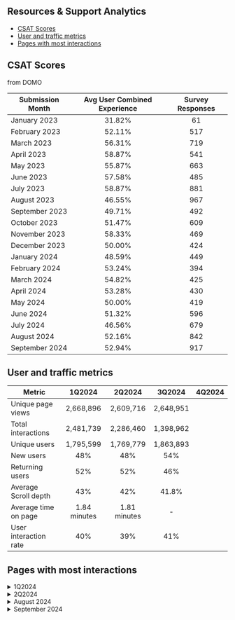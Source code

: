 
## Resources & Support Analytics

- [CSAT Scores](#csat-scores)
- [User and traffic metrics](#user-and-traffic-metrics)
- [Pages with most interactions](#pages-with-most-interactions)

## CSAT Scores
from DOMO 

| Submission Month | Avg User Combined Experience | Survey Responses
| --- | :---:| :---:
| January 2023	| 31.82% | 61
| February 2023	| 52.11% |	517
| March 2023	| 56.31% |	719
| April 2023	| 58.87% |	541
| May 2023	| 55.87% |	663
| June 2023	| 57.58% |	485
| July 2023	| 58.87% |	881
| August 2023	| 46.55% |	967
| September 2023 | 49.71% |	492
| October 2023	| 51.47% |	609
| November 2023	| 58.33% |	469
| December 2023	| 50.00% |	424
| January 2024	| 48.59% |	449
| February 2024	| 53.24% |	394
| March 2024	| 54.82% |	425
| April 2024	| 53.28% |	430
| May 2024	| 50.00% |	419
| June 2024	| 51.32% |	596
| July 2024	| 46.56% |	679
| August 2024	| 52.16% |	842
| September 2024 | 52.94% |	917


## User and traffic metrics

| Metric| 1Q2024 	|	 2Q2024 	|	 3Q2024 	|	 4Q2024 
| --- | :---: | :---: |  :---: | :---: | 
|	Unique page views	|	 2,668,896 	|	 2,609,716 	|	2,648,951	|	|
|	Total interactions	|	 2,481,739 	|	 2,286,460 		| 1,398,962		|	|
|	Unique users	|	 1,795,599 	|	 1,769,779 	| 1,863,893		|	|
|	New users	|	48%	|	48%		|	54%	|	|
|	Returning users	|	52%	|	52%		|	46%	|	|
|	Average Scroll depth	|	43%	|	42%			|	41.8%	|	|		
|	Average time on page	|	 1.84 minutes 	|	 1.81 minutes 				| -		|	|	
|	User interaction rate	|	40%	|	39%					|	41%	|	|

## Pages with most interactions 

<details>
	<summary> 1Q2024 </summary>

|	Title	|	Top articles (defined by interactions with the most clicks)			
| --- | :---: | 
|	Are there more exposure-related presumptive conditions?	|	162,901
|	What burn pit and other toxic exposure conditions are now presumptive?	|	154,904
|	How do I know if I have a presumptive exposure to burn pits?	|	102,795
|	What new Agent Orange presumptive conditions will VA add?	|	73,962
|	Can I get a toxic exposure screening at VA?	|	62,086
|	What’s the PACT Act and how will it affect my VA benefits and care?	|	54,760
|	How do I file a disability claim for a new presumptive condition?	|	53,445
|	Can Veterans’ survivors get compensation payments under the PACT Act?	|	52,914
|	What does it mean to have a presumptive condition for toxic exposure?	|	47,151
|	Can I still file PACT Act-related claims?	|	36,611
|	What new Agent Orange presumptive locations will VA add?	|	33,013
|	What if VA denied my claim but now considers my condition presumptive?	|	30,612
|	Am I eligible for free VA health care as a post-9/11 combat Veteran?	|	29,308
|	What if I was discharged or released before October 1, 2013?	|	27,842
|	When can I expect VA to make a decision on my PACT Act claim?	|	27,302
|	Am I eligible for VA health care as a Vietnam Veteran?	|	24,030
|	What other VA benefits are survivors eligible for?	|	23,801
|	What new radiation presumptive locations will VA add?	|	23,281
|	What if VA denied my DIC claim and I think I’m now eligible?	|	18,343
|	What if I have a pending claim for a condition that’s now presumptive?	|	17,767
|	Am I eligible for VA health care as a Gulf War or post-9/11 Veteran?	|	17,382
|	What’s the fastest way to verify my identity online?	|	11,764

</details>


<details>
	<summary> 2Q2024 </summary>

|	Title	|	Top articles (defined by interactions with the most clicks)			
| --- | :---: | 
| Are there more exposure-related presumptive conditions?	|	140,651
| What burn pit and other toxic exposure conditions are now presumptive?	|	132,341
| How do I know if I have a presumptive exposure to burn pits?	|	87,468
| What new Agent Orange presumptive conditions will VA add?	|	65,128
| Can I get a toxic exposure screening at VA?	|	56,036
| What’s the PACT Act and how will it affect my VA benefits and care?	|	55,916
| Can Veterans’ survivors get compensation payments under the PACT Act?	|	50,960
| How do I file a disability claim for a new presumptive condition?	|	50,582
| What does it mean to have a presumptive condition for toxic exposure?	|	50,416
| Am I eligible for VA health care as a Gulf War or post-9/11 Veteran?	|	40,338
| Can I still file PACT Act-related claims?	|	33,684
| What new Agent Orange presumptive locations will VA add?	|	28,943
| What if VA denied my claim but now considers my condition presumptive?	|	28,437
| When can I expect VA to make a decision on my PACT Act claim?	|	24,997
| What other VA benefits are survivors eligible for?	|	23,591
| What new radiation presumptive locations will VA add?	|	20,889
| Am I eligible for VA health care under the PACT Act?	|	20,229
| Am I eligible for VA health care as a Vietnam Veteran?	|	19,652
| What if VA denied my DIC claim and I think I’m now eligible?	|	18,669
| What if I have a pending claim for a condition that’s now presumptive?	|	17,103

</details>

<details>
	<summary> August 2024 </summary>

|	Page path	|	Top articles (defined in GA4 by page_view events)			
| --- | :---: | 
|	/resources/the-pact-act-and-your-va-benefits/	|	 807,487 
|	/resources/creating-an-account-for-vagov/	|	 270,163 
|	/resources/signing-in-to-vagov/	|	 100,184 
|	/resources/search/	|	 84,674 
|	/resources/	|	 65,003 
|	/resources/getting-urgent-care-at-va-or-in-network-community-providers/	|	 61,270 
|	/resources/verifying-your-identity-on-vagov/	|	 37,677 
|	/resources/your-intent-to-file-a-va-claim/	|	 35,828 
|	/resources/gi-bill-enrollment-verification-faqs/	|	 32,913 
|	/resources/reimbursed-va-travel-expenses-and-mileage-rate/	|	 31,111 
|	/resources/helpful-va-phone-numbers/	|	 29,799 
|	/resources/va-debt-management/	|	 27,107 
|	/resources/how-to-file-a-va-travel-reimbursement-claim-online/	|	 25,170 
|	/resources/how-to-change-direct-deposit-information-for-va-benefits/	|	 23,281 
|	/resources/choosing-a-decision-review-option/	|	 22,241 
|	/resources/can-i-get-a-copy-of-my-education-decision-letter/	|	 20,895 
|	/resources/commissary-and-exchange-privileges-for-veterans/	|	 20,385 
|	/resources/compare-va-education-benefits/	|	 19,691 
|	/resources/getting-emergency-care-at-non-va-facilities/	|	 17,863 
|	/resources/eligibility-for-community-care-outside-va/	|	 17,435 
|	/resources/evidence-to-support-va-pension-dic-or-accrued-benefits-claims/	|	 16,918 
|	/resources/va-accredited-representative-faqs/	|	 16,857 
|	/resources/combat-related-special-compensation-crsc/	|	 16,497 
|	/resources/vetext-for-va-health-care-reminders-and-updates/	|	 15,960 
|	/resources/how-to-change-your-legal-name-on-file-with-va/	|	 15,865 



</details>

<details>
	<summary> September 2024 </summary>

|	Page path	|	Top articles (defined in GA4 by page_view events)			
| --- | :---: | 
|	Page path and screen class	|	 Views 
|	/resources/the-pact-act-and-your-va-benefits/	|	 552,451 
|	/resources/creating-an-account-for-vagov/	|	 305,155 
|	/resources/signing-in-to-vagov/	|	 97,225 
|	/resources/search/	|	 73,722 
|	/resources/	|	 67,157 
|	/resources/getting-urgent-care-at-va-or-in-network-community-providers/	|	 51,526 
|	/resources/verifying-your-identity-on-vagov/	|	 35,962 
|	/resources/your-intent-to-file-a-va-claim/	|	 33,420 
|	/resources/gi-bill-enrollment-verification-faqs/	|	 31,567 
|	/resources/helpful-va-phone-numbers/	|	 29,342 
|	/resources/va-debt-management/	|	 24,972 
|	/resources/va-accredited-representative-faqs/	|	 24,427 
|	/resources/reimbursed-va-travel-expenses-and-mileage-rate/	|	 24,303 
|	/resources/how-to-access-my-healthevet-on-vagov/	|	 20,131 
|	/resources/choosing-a-decision-review-option/	|	 20,076 
|	/resources/how-to-file-a-va-travel-reimbursement-claim-online/	|	 19,933 
|	/resources/how-to-check-in-with-your-smartphone-for-some-va-appointments/	|	 19,444 
|	/resources/my-healthevet-on-vagov-what-to-know/	|	 18,440 
|	/resources/eligibility-for-community-care-outside-va/	|	 16,555 
|	/resources/what-your-claim-status-means/	|	 16,419 
|	/resources/getting-emergency-care-at-non-va-facilities/	|	 16,208 
|	/resources/commissary-and-exchange-privileges-for-veterans/	|	 16,134 

									
